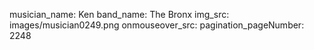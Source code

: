 musician_name: Ken
band_name: The Bronx
img_src: images/musician0249.png
onmouseover_src: 
pagination_pageNumber: 2248